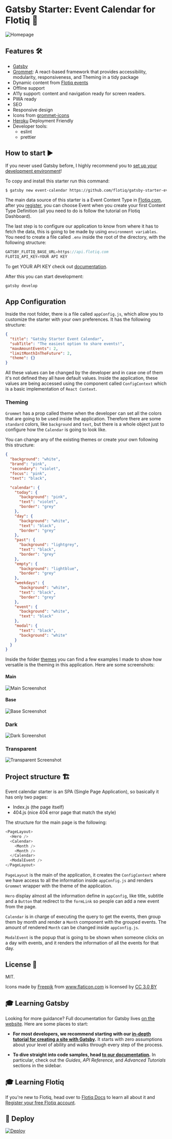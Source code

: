 # Gatsby Starter: Event Calendar for Flotiq 📅

![Homepage](./media/home.jpg)

## Features 🛠

- [Gatsby](https://www.gatsbyjs.org/)
- [Grommet](http://grommet.io): A react-based framework that provides accessibility, modularity, responsiveness, and Theming in a tidy package
- Dynamic content from [Flotiq events](https://flotiq.com/)
- Offline support
- A11y support: content and navigation ready for screen readers.
- PWA ready
- SEO
- Responsive design
- Icons from [grommet-icons](https://github.com/grommet/grommet-icons)
- [Heroku](https://www.heroku.com) Deployment Friendly
- Developer tools:
  - eslint
  - prettier

## How to start ▶️

If you never used Gatsby before, I highly recommend you to [set up your development environment](https://www.gatsbyjs.org/tutorial/part-zero/)!

To copy and install this starter run this command:

```bash
$ gatsby new event-calendar https://github.com/flotiq/gatsby-starter-event-calendar
```

The main data source of this starter is a Event Content Type in [Flotiq.com](https://flotiq.com), after you [register](https://editor.flotiq.com/register.html), you can choose Event when you create your first Content Type Definition (all you need to do is follow the tutorial on Flotiq Dashboard).

The last step is to configure our application to know from where it has to fetch the data, this is going to be made by using `environment variables`. You need to create a file called `.env` inside the root of the directory, with the following structure:

```js
GATSBY_FLOTIQ_BASE_URL=https://api.flotiq.com
FLOTIQ_API_KEY=YOUR API KEY
```

To get YOUR API KEY check out [documentation](https://flotiq.com/docs/API/).

After this you can start development:
```
gatsby develop
```

## App Configuration

Inside the root folder, there is a file called `appConfig.js`, which allow you to customize the starter with your own preferences. It has the following structure:

```json
{
  "title": "Gatsby Starter Event Calendar",
  "subTitle": "The easiest option to share events!",
  "maxAmountEvents": 2,
  "limitMonthInTheFuture": 2,
  "theme": {}
}
```

All these values can be changed by the developer and in case one of them it's not defined they all have default values. Inside the application, these values are being accessed using the component called `ConfigContext` which is a basic implementation of `React Context`.

### Theming

`Grommet` has a prop called theme when the developer can set all the colors that are going to be used inside the application. Therefore there are some `standard` colors, like `background` and `text`, but there is a whole object just to configure how the `Calendar` is going to look like.

You can change any of the existing themes or create your own following this structure:

```json
{
  "background": "white",
  "brand": "pink",
  "secondary": "violet",
  "focus": "pink",
  "text": "black",

  "calendar": {
    "today": {
      "background": "pink",
      "text": "violet",
      "border": "grey"
    },
    "day": {
      "background": "white",
      "text": "black",
      "border": "grey"
    },
    "past": {
      "background": "lightgrey",
      "text": "black",
      "border": "grey"
    },
    "empty": {
      "background": "lightblue",
      "border": "grey"
    },
    "weekdays": {
      "background": "white",
      "text": "black",
      "border": "grey"
    },
    "event": {
      "background": "white",
      "text": "black"
    },
    "modal": {
      "text": "black",
      "background": "white"
    }
  }
}
```

Inside the folder [themes](./themes) you can find a few examples I made to show how versatile is the theming in this application. Here are some screenshots:

#### Main

![Main Screenshot](./media/main-screenshot.png)

#### Base

![Base Screenshot](./media/base-screenshot.png)

### Dark

![Dark Screenshot](./media/dark-screenshot.png)

### Transparent

![Transparent Screenshot](./media/transparent-screenshot.png)

## Project structure 🏗

Event calendar starter is an SPA (Single Page Application), so basically it has only two pages:

- Index.js (the page itself)
- 404.js (nice 404 error page that match the style)

The structure for the main page is the following:

```javascript
<PageLayout>
  <Hero />
  <Calendar>
    <Month />
    <Month />
  </Calendar>
  <ModalEvent />
</PageLayout>
```

`PageLayout` is the main of the application, it creates the `ConfigContext` where we have access to all the information inside `appConfig.js` and renders `Grommet` wrapper with the theme of the application.

`Hero` display almost all the information define in `appConfig`, like title, subtitle and a `Button` that redirect to the `formLink` so people can add a new event from the page.

`Calendar` is in charge of executing the query to get the events, then group them by month and render a `Month` component with the grouped events. The amount of rendered `Month` can be changed inside `appConfig.js`.

`ModalEvent` is the popup that is going to be shown when someone clicks on a day with events, and it renders the information of all the events for that day.

## License 📝

MIT.

<div>Icons made by <a href="https://www.freepik.com/" title="Freepik">Freepik</a> from <a href="https://www.flaticon.com/"                 title="Flaticon">www.flaticon.com</a> is licensed by <a href="http://creativecommons.org/licenses/by/3.0/"                 title="Creative Commons BY 3.0" target="_blank">CC 3.0 BY</a></div>


## 🎓 Learning Gatsby

Looking for more guidance? Full documentation for Gatsby lives [on the website](https://www.gatsbyjs.org/). Here are some places to start:

- **For most developers, we recommend starting with our [in-depth tutorial for creating a site with Gatsby](https://www.gatsbyjs.org/tutorial/).** It starts with zero assumptions about your level of ability and walks through every step of the process.

- **To dive straight into code samples, head [to our documentation](https://www.gatsbyjs.org/docs/).** In particular, check out the _Guides_, _API Reference_, and _Advanced Tutorials_ sections in the sidebar.

## 🎓 Learning Flotiq

If you're new to Flotiq, head over to [Flotiq Docs](https://flotiq.com/docs) to learn all about it and [Register your free Flotiq account](https://editor.flotiq.com/register.html).

## 💫 Deploy

[![Deploy](https://www.herokucdn.com/deploy/button.svg)](https://heroku.com/deploy?template=https://github.com/flotiq/gatsby-starter-event-calendar)

